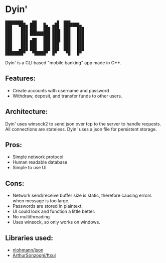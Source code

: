 # Dyin'


```
████████▄  ▄██   ▄    ▄█  ███▄▄▄▄     
███   ▀███ ███   ██▄ ███  ███▀▀▀██▄   
███    ███ ███▄▄▄███ ███▌ ███   ███   
███    ███ ▀▀▀▀▀▀███ ███▌ ███   ███   
███    ███ ▄██   ███ ███▌ ███   ███   
███    ███ ███   ███ ███  ███   ███   
███   ▄███ ███   ███ ███  ███   ███   
████████▀   ▀█████▀  █▀    ▀█   █▀       
```

Dyin' is a CLI based "mobile banking" app made in C++.

## Features:

- Create accounts with username and password
- Withdraw, deposit, and transfer funds to other users.

## Architecture:

Dyin' uses winsock2 to send json over tcp to the server to handle requests. All connections are stateless. Dyin' uses a json file for persistent storage.

## Pros:

- Simple network protocol
- Human readable database
- Simple to use UI

## Cons:

- Network send/receive buffer size is static, therefore causing errors when message is too large.
- Passwords are stored in plaintext.
- UI could look and function a little better.
- No multithreading
- Uses winsock, so only works on windows.


## Libraries used:

- [nlohmann/json](https://github.com/nlohmann/json)
- [ArthurSonzogni/ftxui](https://github.com/ArthurSonzogni/FTXUI)
